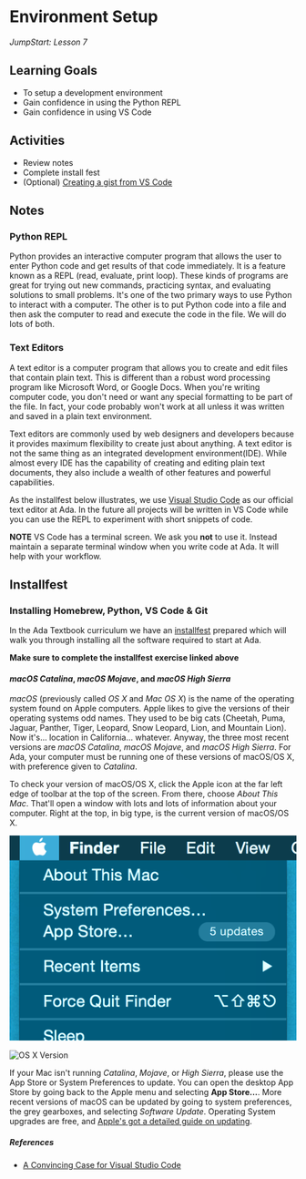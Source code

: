# Environment Setup

_JumpStart: Lesson 7_

## Learning Goals

* To setup a development environment
* Gain confidence in using the Python REPL
* Gain confidence in using VS Code

## Activities

* Review notes
* Complete install fest
* (Optional) [Creating a gist from VS Code](gist-from-vscode.md)

## Notes

### Python REPL

Python provides an interactive computer program that allows the user to enter Python code and get results of that code immediately. It is a feature known as a REPL (read, evaluate, print loop). These kinds of programs are great for trying out new commands, practicing syntax, and evaluating solutions to small problems. It's one of the two primary ways to use Python to interact with a computer. The other is to put Python code into a file and then ask the computer to read and execute the code in the file. We will do lots of both.

### Text Editors

A text editor is a computer program that allows you to create and edit files that contain plain text. This is different than a robust word processing program like Microsoft Word, or Google Docs. When you're writing computer code, you don't need or want any special formatting to be part of the file. In fact, your code probably won't work at all unless it was written and saved in a plain text environment.

Text editors are commonly used by web designers and developers because it provides maximum flexibility to create just about anything. A text editor is not the same thing as an integrated development environment(IDE). While almost every IDE has the capability of creating and editing plain text documents, they also include a wealth of other features and powerful capabilities.

As the installfest below illustrates, we use [Visual Studio Code](https://code.visualstudio.com/) as our official text editor at Ada.  In the future all projects will be written in VS Code while you can use the REPL to experiment with short snippets of code.  

**NOTE** VS Code has a terminal screen.  We ask you **not** to use it.  Instead maintain a separate terminal window when you write code at Ada.  It will help with your workflow.  

## Installfest

### Installing Homebrew, Python, VS Code & Git

In the Ada Textbook curriculum we have an [installfest](https://github.com/Ada-Developers-Academy/textbook-curriculum/blob/master/00-programming-fundamentals/installfest.md) prepared which will walk you through installing all the software required to start at Ada.

**Make sure to complete the installfest exercise linked above**

#### _macOS Catalina_, _macOS Mojave_, and _macOS High Sierra_

_macOS_ (previously called _OS X_ and _Mac OS X_) is the name of the operating system found on Apple computers. Apple likes to give the versions of their operating systems odd names. They used to be big cats (Cheetah, Puma, Jaguar, Panther, Tiger, Leopard, Snow Leopard, Lion, and Mountain Lion). Now it's... location in California... whatever. Anyway, the three most recent versions are _macOS Catalina_, _macOS Mojave_, and _macOS High Sierra_. For Ada, your computer must be running one of these versions of macOS/OS X, with preference given to _Catalina_.

To check your version of macOS/OS X, click the Apple icon at the far left edge of toolbar at the top of the screen. From there, choose _About This Mac_. That'll open a window with lots and lots of information about your computer. Right at the top, in big type, is the current version of macOS/OS X.

![About This Mac](./images/about-this-mac.png)

![OS X Version](https://support.apple.com/library/content/dam/edam/applecare/images/en_US/macos/Catalina/macos-catalina-about-this-mac.png)

If your Mac isn't running _Catalina_, _Mojave_, or _High Sierra_, please use the App Store or System Preferences to update. You can open the desktop App Store by going back to the Apple menu and selecting __App Store...__.  More recent versions of macOS can be updated by going to system preferences, the grey gearboxes, and selecting _Software Update_.  Operating System upgrades are free, and [Apple's got a detailed guide on updating](http://www.apple.com/osx/how-to-upgrade/).

##### References

* [A Convincing Case for Visual Studio Code](https://blog.bitsrc.io/a-convincing-case-for-visual-studio-code-c5bcc18e1693)
